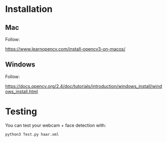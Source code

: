 # Installation

## Mac

Follow:

https://www.learnopencv.com/install-opencv3-on-macos/

## Windows

Follow:

https://docs.opencv.org/2.4/doc/tutorials/introduction/windows_install/windows_install.html

# Testing

You can test your webcam + face detection with:

```
python3 Test.py haar.xml
```
